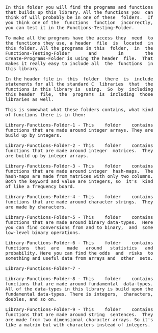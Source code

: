 <pre>
In this folder you will find the programs and functions
that builds up this library. All the functions you  can
think of will probably be in one of these  folders.  If
you think one of the  functions  function  incorrectly,
you can test it in the Functions-Testing-Folder.

To make all the programs have the access they  need  to
the functions they use, a header  file  is  located  in
this folder. All the programs in this  folder,  in  the
Functions-Testing-Folder       and        in        the
Create-Programs-Folder is using the header  file.  That
makes it really easy to include all  the  functions  in
this library.

In the header file in  this  folder  there  is  include
statements for all the standard C  libraries  that  the
functions in this library is  using.  So  by  including
this header  file,  the  programs  is  including  those
libraries as well.

This is somewhat what these folders contains, what kind
of functions there is in them:

Library-Functions-Folder-1 - This    folder    contains
functions that are made around integer arrays. They are
build up by integers.

Library-Functions-Folder-2 - This    folder    contains
functions that are made around integer  matrices.  They
are build up by integer arrays.

Library-Functions-Folder-3 - This    folder    contains
functions that are made around integer  hash-maps.  The
hash-maps are made from matrices with only two columns.
Both the keyword and value are integers, so  it's  kind
of like a frequency board.

Library-Functions-Folder-4 - This    folder    contains
functions that are made around character strings.  They
are made by characters.

Library-Functions-Folder-5 - This    folder    contains
functions that are made around binary data-types.  Here
you can find conversions from and to binary,  and  some
low-level binary operations.

Library-Functions-Folder-6 - This    folder    contains
functions  that  are   made   around   statistics   and
probability. Here you can find the odds  and  risks  to
something and useful data from arrays and  other  sets.

Library-Functions-Folder-7 -

Library-Functions-Folder-8 - This    folder    contains
functions that are made around fundamental  data-types.
All of the data-types in this library is build upon the
fundamental data-types. There is integers,  characters,
doubles, and so on.

Library-Functions-Folder-9 - This    folder    contains
functions that are made around string  sentences.  They
are made from two dimensional character arrays. So it's
like a matrix but with characters instead of integers.
</pre>
